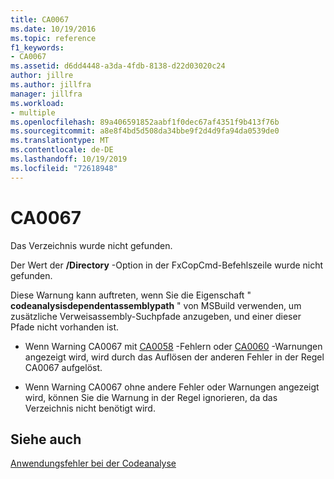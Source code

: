 ```yaml
---
title: CA0067
ms.date: 10/19/2016
ms.topic: reference
f1_keywords:
- CA0067
ms.assetid: d6dd4448-a3da-4fdb-8138-d22d03020c24
author: jillre
ms.author: jillfra
manager: jillfra
ms.workload:
- multiple
ms.openlocfilehash: 89a406591852aabf1f0dec67af4351f9b413f76b
ms.sourcegitcommit: a8e8f4bd5d508da34bbe9f2d4d9fa94da0539de0
ms.translationtype: MT
ms.contentlocale: de-DE
ms.lasthandoff: 10/19/2019
ms.locfileid: "72618948"
---
```

# <a name="ca0067"></a>CA0067
Das Verzeichnis wurde nicht gefunden.

Der Wert der **/Directory** -Option in der FxCopCmd-Befehlszeile wurde nicht gefunden.

Diese Warnung kann auftreten, wenn Sie die Eigenschaft " **codeanalysisdependentassemblypath** " von MSBuild verwenden, um zusätzliche Verweisassembly-Suchpfade anzugeben, und einer dieser Pfade nicht vorhanden ist.

- Wenn Warning CA0067 mit [CA0058](ca0058.md) -Fehlern oder [CA0060](ca0060.md) -Warnungen angezeigt wird, wird durch das Auflösen der anderen Fehler in der Regel CA0067 aufgelöst.

- Wenn Warning CA0067 ohne andere Fehler oder Warnungen angezeigt wird, können Sie die Warnung in der Regel ignorieren, da das Verzeichnis nicht benötigt wird.

## <a name="see-also"></a>Siehe auch
[Anwendungsfehler bei der Codeanalyse](../code-quality/code-analysis-application-errors.md)

